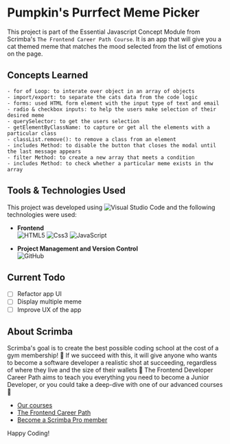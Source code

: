 # Pumpkin's Purrfect Meme Picker
This project is part of the Essential Javascript Concept Module from Scrimba's `The Frontend Career Path Course`. It is an app that will give you a cat themed meme that matches the mood selected from the list of emotions on the page. 

## Concepts Learned

    - for of Loop: to interate over object in an array of objects
    - import/export: to separate the cats data from the code logic
    - forms: used HTML form element with the input type of text and email 
    - radio & checkbox inputs: to help the users make selection of their desired meme
    - querySelector: to get the users selection
    - getElementByClassName: to capture or get all the elements with a particular class 
    - classList.remove(): to remove a class from an element
    - includes Method: to disable the button that closes the modal until the last message appears
    - filter Method: to create a new array that meets a condition
    - includes Method: to check whether a particular meme exists in thw array

## Tools & Technologies Used
This project was developed using ![Visual Studio Code](https://img.shields.io/badge/Visual%20Studio%20Code-0078d7.svg?style=for-the-badge&logo=visual-studio-code&logoColor=white) and the following technologies were used: <br/>


* __Frontend__<br/>
      ![HTML5](https://img.shields.io/badge/html5-%23E34F26.svg?style=for-the-badge&logo=html5&logoColor=white)
      ![Css3](https://img.shields.io/badge/css3-%231572B6.svg?style=for-the-badge&logo=css3&logoColor=white)
      ![JavaScript](https://img.shields.io/badge/javascript-%23323330.svg?style=for-the-badge&logo=javascript&logoColor=%23F7DF1E)


* __Project Management and Version Control__<br/>
        ![GitHub](https://img.shields.io/badge/github-%23121011.svg?style=for-the-badge&logo=github&logoColor=white)

## Current Todo
- [ ] Refactor app UI
- [ ] Display multiple meme
- [ ] Improve UX of the app

## About Scrimba

Scrimba's goal is to create the best possible coding school at the cost of a gym membership! 💜
If we succeed with this, it will give anyone who wants to become a software developer a realistic shot at succeeding, regardless of where they live and the size of their wallets 🎉
The Frontend Developer Career Path aims to teach you everything you need to become a Junior Developer, or you could take a deep-dive with one of our advanced courses 🚀

- [Our courses](https://scrimba.com/allcourses)
- [The Frontend Career Path](https://scrimba.com/learn/frontend)
- [Become a Scrimba Pro member](https://scrimba.com/pricing)

Happy Coding!